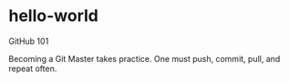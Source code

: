 # hello-world
GitHub 101


Becoming a Git Master takes practice.  One must push, commit, pull, and repeat often.
